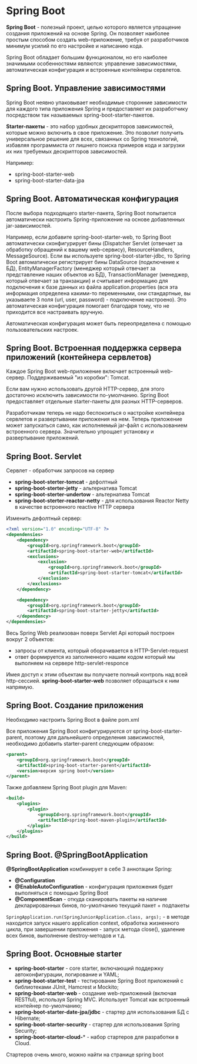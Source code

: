# Spring Boot
**Spring Boot** - полезный проект, целью которого является упращение создания приложений на основе Spring. Он позволяет
наиболее простым способом создать web-приложение, требуя от разработчиков минимум усилий по его настройке и написанию 
кода.

Spring Boot обладает большим функционалом, но его наиболее значимыми особенностями являются: управление зависимостями,
автоматическая конфигурация и встроенные контейнеры сервлетов.

## Spring Boot. Управление зависимостями
Spring Boot неявно упаковывает необходимые сторонние зависимости для каждого типа приложения Spring и предоставляет их 
разработчику посредством так называемых spring-boot-starter-пакетов.

**Starter-пакеты** - это набор удобных дескрипторов зависимостей, которые можно включить в свое приложение. Это позволит
получить универсальное решение для всех, связанных со Spring технологий, избавляя программиста от лишнего поиска
примеров кода и загрузки их них требуемых дескрипторов зависимостей.

Например:
+ spring-boot-starter-web
+ spring-boot-starter-data-jpa

## Spring Boot. Автоматическая конфигурация
После выбора подходящего starter-пакета, Spring Boot попытается автоматически настроить Spring-приложение на основе 
добавленных jar-зависимостей.

Например, если добавите spring-boot-starter-web, то Spring Boot автоматически сконфигурирует бины (Dispatcher Servlet
(отвечает за обработку обращений к вашему web-сервису), ResourceHandlers, MessageSource). Если вы используете 
spring-boot-starter-jdbc, то Spring Boot автоматически регистрирует бины DataSource (подключение к БД), 
EntityManagerFactory (менеджер который отвечает за представление наших объектов из БД), 
TransactionManager (менеджер, который отвечает за транзакции) и считывает информацию для подключения к базе данных 
из файла application.properties (вся эта информация определена какими-то переменными, они стандартные, вы указываете 
3 поля (url, user, password) - подключение настроено). Это автоматическая конфигурация помогает благодаря тому,
что не приходится все настраивать вручную. 

Автоматическая конфигурация может быть переопределена с помощью пользовательских настроек.

## Spring Boot. Встроенная поддержка сервера приложений (контейнера сервлетов)
Каждое Spring Boot web-приложение включает встроенный web-сервер. Поддерживаемый "из коробки": Tomcat.

Если вам нужно использовать другой HTTP-сервер, для этого достаточно исключить зависимости по-умолчанию. Spring Boot
предоставляет отдельные starter-пакеты для разных HTTP-серверов. 

Разработчикам теперь не надо беспокоиться о настройке контейнера сервлетов и развертывании приложения на нем. Теперь 
приложение может запускаться само, как исполняемый jar-файл с использованием встроенного сервера. Значительно упрощает
установку и развертывание приложений.

## Spring Boot. Servlet

Сервлет - обработчик запросов на сервер
+ **spring-boot-sterter-tomcat** - дефолтный
+ **spring-boot-sterter-jetty** - альтернатива Tomcat
+ **spring-boot-sterter-undertow** - альтернатива Tomcat
+ **spring-boot-sterter-reactor-netty** - для использования Reactor Netty в качестве встроенного reactive HTTP сервера

Изменить дефолтный сервер:
```xml
<?xml version="1.0" encoding="UTF-8" ?>
<dependensies>
    <dependency>
        <groupId>org.springframework.boot</groupId>
        <artifactId>spring-boot-starter-web</artifactId>
        <exclusions>
            <exclusion>
                <groupId>org.springframework.boot</groupId>
                <artifactId>spring-boot-starter-tomcat</artifactId>
            </exclusion>
        </exclusions>
    </dependency>

    <dependency>
        <groupId>org.springframework.boot</groupId>
        <artifactId>spring-boot-starter-jetty</artifactId>
    </dependency>
</dependensies>
```
Весь Spring Web реализован поверх Servlet Api который построен вокруг 2 объектов:
+ запросы от клиента, который оборачивается в HTTP-Servlet-request
+ ответ формируется из заполненного нашим кодом который мы выполняем на сервере http-servlet-responce

Имея доступ к этим объектам вы получаете полный контроль над всей http-сессией. **spring-boot-starter-web** позволяет 
обращаться к ним напрямую.

## Spring Boot. Создание приложения
Необходимо настроить Spring Boot в файле pom.xml

Все приложения Spring Boot конфигурируются от spring-boot-starter-parent, поэтому для дальнейшего определения 
зависимостей, необходимо добавить starter-parent следующим образом:
```xml
<parent>
    <groupId>org.springframework.boot</groupId>
    <artifactId>spring-boot-starter-parent</artifactId>
    <version>версия spring boot</version>
</parent>
```
Также добавляем Spring Boot plugin для Maven:
```xml
<build>
    <plugins>
        <plugin>
            <groupId>org.springframework.boot</groupId>
            <artifactId>spring-boot-maven-plugin</artifactId>
        </plugin>
    </plugins>
</build>
```

## Spring Boot. @SpringBootApplication
**@SpringBootApplication** комбинирует в себе 3 аннотации Spring:
+ **@Configuration**
+ **@EnableAutoConfiguration** - конфигурация приложения будет выполняться с помощью Spring Boot
+ **@ComponentScan** - откуда сканировать пакеты на наличие декларированных бинов, по-умолчанию текущий пакет + подпакеты

`SpringApplication.run(SpringJuniorApplication.class, args);` - в методе находится запуск нашего application context, 
обработка жизненного цикла, при завершении приложения - запуск метода close(), удаление всех бинов, выполнение 
destroy-методов и т.д.

## Spring Boot. Основные starter

+ **spring-boot-starter** - core starter, включающий поддержку автоконфигурации, логирование и YAML;
+ **spring-boot-starter-test** - тестирование Spring Boot приложений с библиотеками JUnit, Hamcrest и Mockito;
+ **spring-boot-starter-web** - создание web-приложений (включая RESTful), используя Spring MVC. Использует Tomcat 
как встроенный контейнер по-умолчанию;
+ **spring-boot-starter-date-jpa/jdbc** - стартер для использования БД с Hibernate;
+ **spring-boot-starter-security** - стартер для использования Spring Security;
+ **spring-boot-starter-cloud-*** - набор стартеров для разработки в Cloud. 

Стартеров очень много, можно найти на странице spring boot